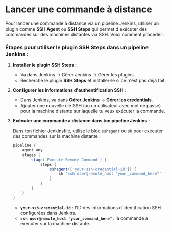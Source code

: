 # Lancer une commande à distance

Pour lancer une commande à distance via un pipeline Jenkins, utiliser un plugin comme **SSH Agent** ou **SSH Steps** qui permet d'exécuter des commandes sur des machines distantes via SSH. Voici comment procéder :

### Étapes pour utiliser le plugin SSH Steps dans un pipeline Jenkins :

1. **Installer le plugin SSH Steps :**
   - Va dans Jenkins -> Gérer Jenkins -> Gérer les plugins.
   - Recherche le plugin **SSH Steps** et installer-le si ce n'est pas déjà fait.

2. **Configurer les informations d'authentification SSH :**
   - Dans Jenkins, va dans **Gérer Jenkins** -> **Gérer les credentials**.
   - Ajouter une nouvelle clé SSH (ou un utilisateur avec mot de passe) pour la machine distante sur laquelle tu veux exécuter la commande.

3. **Exécuter une commande à distance dans ton pipeline Jenkins :**

   Dans ton fichier Jenkinsfile, utilise le bloc `sshagent` ou `sh` pour exécuter des commandes sur la machine distante :

   ```groovy
   pipeline {
       agent any
       stages {
           stage('Execute Remote Command') {
               steps {
                   sshagent(['your-ssh-credential-id']) {
                       sh 'ssh user@remote_host "your_command_here"'
                   }
               }
           }
       }
   }
   ```

   - **`your-ssh-credential-id`** : l'ID des informations d'identification SSH configurées dans Jenkins.
   - **`ssh user@remote_host "your_command_here"`** : la commande à exécuter sur la machine distante.

